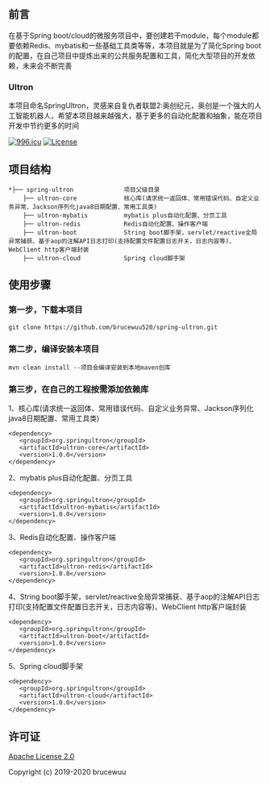 ## 前言
在基于Spring boot/cloud的微服务项目中，要创建若干module，每个module都要依赖Redis、mybatis和一些基础工具类等等，本项目就是为了简化Spring boot的配置，在自己项目中提炼出来的公共服务配置和工具，简化大型项目的开发依赖，未来会不断完善

### Ultron
本项目命名SpringUltron，灵感来自复仇者联盟2:奥创纪元，奥创是一个强大的人工智能机器人，希望本项目越来越强大，基于更多的自动化配置和抽象，能在项目开发中节约更多的时间

[![996.icu](https://img.shields.io/badge/link-996.icu-red.svg)](https://996.icu)
[![License](https://img.shields.io/badge/apache-2.0-blue.svg?style=flat)](http://www.apache.org/licenses/ "Feel free to contribute.")

## 项目结构
```shell
*├── spring-ultron              项目父级目录
    ├── ultron-core             核心库(请求统一返回体、常用错误代码、自定义业务异常、Jackson序列化java8日期配置、常用工具类)
    ├── ultron-mybatis          mybatis plus自动化配置、分页工具
    ├── ultron-redis            Redis自动化配置、操作客户端
    ├── ultron-boot             String boot脚手架，servlet/reactive全局异常捕获、基于aop的注解API日志打印(支持配置文件配置日志开关，日志内容等)、WebClient http客户端封装
    ├── ultron-cloud            Spring cloud脚手架
```    

## 使用步骤

### 第一步，下载本项目

    git clone https://github.com/brucewuu520/spring-ultron.git
    
### 第二步，编译安装本项目

    mvn clean install --项目会编译安装到本地maven创库
    
### 第三步，在自己的工程按需添加依赖库

1、核心库(请求统一返回体、常用错误代码、自定义业务异常、Jackson序列化java8日期配置、常用工具类)

    <dependency>
       <groupId>org.springultron</groupId>
       <artifactId>ultron-core</artifactId>
       <version>1.0.0</version>
    </dependency>  
    
2、mybatis plus自动化配置、分页工具

    <dependency>
       <groupId>org.springultron</groupId>
       <artifactId>ultron-mybatis</artifactId>
       <version>1.0.0</version>
    </dependency> 
    
3、Redis自动化配置、操作客户端

    <dependency>
       <groupId>org.springultron</groupId>
       <artifactId>ultron-redis</artifactId>
       <version>1.0.0</version>
    </dependency>
    
4、String boot脚手架，servlet/reactive全局异常捕获、基于aop的注解API日志打印(支持配置文件配置日志开关，日志内容等)、WebClient http客户端封装

    <dependency>
       <groupId>org.springultron</groupId>
       <artifactId>ultron-boot</artifactId>
       <version>1.0.0</version>
    </dependency>   
    
5、Spring cloud脚手架

    <dependency>
       <groupId>org.springultron</groupId>
       <artifactId>ultron-cloud</artifactId>
       <version>1.0.0</version>
    </dependency>           
            
## 许可证

[Apache License 2.0](https://github.com/brucewuu520/spring-ultron/blob/master/LICENSE)

Copyright (c) 2019-2020 brucewuu    